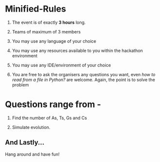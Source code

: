 # Minified-Rules
1. The event is of exactly **3 hours** long.

1. Teams of maximum of 3 members

1. You may use any language of your choice

1. You may use any resources available to you within the hackathon environment

1. You may use any IDE/environment of your choice

1. You are free to ask the organisers any questions you want, even _how to read from a file in Python?_ are welcome. Again, the point is to solve the problem

# Questions range from -
1. Find the number of As, Ts, Gs and Cs

1. Simulate evolution.

## And Lastly...
Hang around and have fun!
